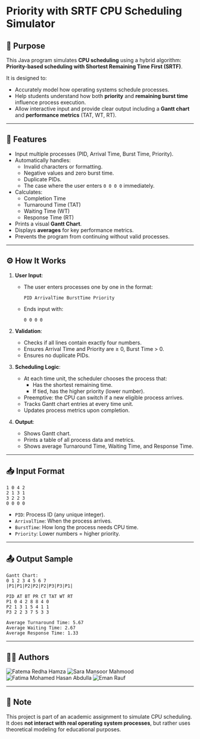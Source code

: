 # Priority with SRTF CPU Scheduling Simulator

## 🧠 Purpose
This Java program simulates **CPU scheduling** using a hybrid algorithm:  
**Priority-based scheduling with Shortest Remaining Time First (SRTF)**.

It is designed to:
- Accurately model how operating systems schedule processes.
- Help students understand how both **priority** and **remaining burst time** influence process execution.
- Allow interactive input and provide clear output including a **Gantt chart** and **performance metrics** (TAT, WT, RT).

---

## 📌 Features

- Input multiple processes (PID, Arrival Time, Burst Time, Priority).
- Automatically handles:
    - Invalid characters or formatting.
    - Negative values and zero burst time.
    - Duplicate PIDs.
    - The case where the user enters `0 0 0 0` immediately.
- Calculates:
    - Completion Time
    - Turnaround Time (TAT)
    - Waiting Time (WT)
    - Response Time (RT)
- Prints a visual **Gantt Chart**.
- Displays **averages** for key performance metrics.
- Prevents the program from continuing without valid processes.

---

## ⚙️ How It Works

1. **User Input**:
    - The user enters processes one by one in the format:
      ```
      PID ArrivalTime BurstTime Priority
      ```
    - Ends input with:
      ```
      0 0 0 0
      ```

2. **Validation**:
    - Checks if all lines contain exactly four numbers.
    - Ensures Arrival Time and Priority are ≥ 0, Burst Time > 0.
    - Ensures no duplicate PIDs.

3. **Scheduling Logic**:
    - At each time unit, the scheduler chooses the process that:
        - Has the shortest remaining time.
        - If tied, has the higher priority (lower number).
    - Preemptive: the CPU can switch if a new eligible process arrives.
    - Tracks Gantt chart entries at every time unit.
    - Updates process metrics upon completion.

4. **Output**:
    - Shows Gantt chart.
    - Prints a table of all process data and metrics.
    - Shows average Turnaround Time, Waiting Time, and Response Time.

---

## 📥 Input Format
```
1 0 4 2
2 1 3 1
3 2 2 3
0 0 0 0
```
- `PID`: Process ID (any unique integer).
- `ArrivalTime`: When the process arrives.
- `BurstTime`: How long the process needs CPU time.
- `Priority`: Lower numbers = higher priority.

---

## 📤 Output Sample
```
Gantt Chart:
0 1 2 3 4 5 6 7
|P1|P1|P2|P2|P2|P3|P3|P1|

PID AT BT PR CT TAT WT RT
P1 0 4 2 8 8 4 0
P2 1 3 1 5 4 1 1
P3 2 2 3 7 5 3 3

Average Turnaround Time: 5.67
Average Waiting Time: 2.67
Average Response Time: 1.33
```
---

## 👩‍💻 Authors

![Fatema Redha Hamza](https://github.com/fr219)
![Sara Mansoor Mahmood](https://github.com/Sara202109880) 
![Fatima Mohamed Hasan Abdulla](https://github.com/ftmaalt)
![Eman Rauf](https://github.com/femannn077)

---

## 📝 Note

This project is part of an academic assignment to simulate CPU scheduling. It does **not interact with real operating system processes**, but rather uses theoretical modeling for educational purposes.

